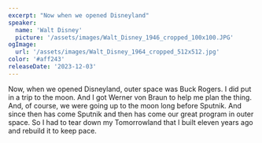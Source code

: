 ```yaml
---
excerpt: "Now when we opened Disneyland"
speaker:
  name: 'Walt Disney'
  picture: '/assets/images/Walt_Disney_1946_cropped_100x100.JPG'
ogImage:
  url: '/assets/images/Walt_Disney_1964_cropped_512x512.jpg'
color: '#aff243'
releaseDate: '2023-12-03'
---
```

Now, when we opened Disneyland, outer space was Buck Rogers. I did put in a trip to the moon. And I got Werner von Braun to help me plan the thing. And, of course, we were going up to the moon long before Sputnik. And since then has come Sputnik and then has come our great program in outer space. So I had to tear down my Tomorrowland that I built eleven years ago and rebuild it to keep pace.
